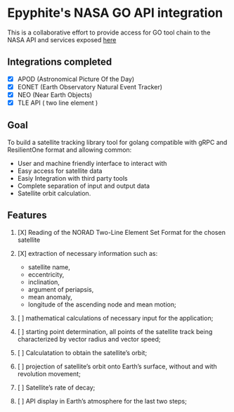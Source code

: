 # Epyphite's NASA GO API integration

This is a collaborative effort to provide access for GO tool chain to the NASA API and services exposed [here](https://api.nasa.gov/)

## Integrations completed

- [X] APOD (Astronomical Picture Of the Day)
- [X] EONET (Earth Observatory Natural Event Tracker)
- [X] NEO (Near Earth Objects)
- [X] TLE API ( two line element )

## Goal

To build a satellite tracking library tool for golang compatible with gRPC and ResilientOne format and allowing common:

- User and machine friendly interface to interact with
- Easy access for satellite data
- Easiy Integration with third party tools
- Complete separation of input and output data
- Satellite orbit calculation.

## Features

1. [X] Reading of the NORAD Two-Line Element Set Format for the chosen satellite

2. [X] extraction of necessary information such as:
    - satellite name,
    - eccentricity,
    - inclination,
    - argument of periapsis,
    - mean anomaly,
    - longitude of the ascending node and mean motion;

3. [ ] mathematical calculations of necessary input for the application;

4. [ ] starting point determination, all points of the satellite track being characterized by vector radius and vector speed;

5. [ ] Calculatation to obtain the satellite’s orbit;

6. [ ] projection of satellite’s orbit onto Earth’s surface, without and with revolution movement;

7. [ ] Satellite’s rate of decay;

8. [ ] API display in Earth’s atmosphere for the last two steps;
